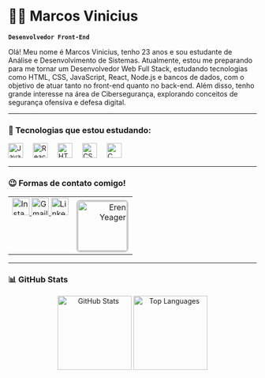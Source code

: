 # 👨‍💻 Marcos Vinicius

**`Desenvolvedor Front-End`**

Olá! Meu nome é Marcos Vinicius, tenho 23 anos e sou estudante de Análise e Desenvolvimento de Sistemas.
Atualmente, estou me preparando para me tornar um Desenvolvedor Web Full Stack, estudando tecnologias como HTML, CSS, JavaScript, React, Node.js e bancos de dados, com o objetivo de atuar tanto no front-end quanto no back-end.
Além disso, tenho grande interesse na área de Cibersegurança, explorando conceitos de segurança ofensiva e defesa digital.

---

### 🧠 Tecnologias que estou estudando:

<div align="left">
  <img src="https://cdn.jsdelivr.net/gh/devicons/devicon/icons/javascript/javascript-original.svg" height="30" alt="JavaScript logo" />
  <img width="12" />
  <img src="https://cdn.jsdelivr.net/gh/devicons/devicon/icons/react/react-original.svg" height="30" alt="React logo" />
  <img width="12" />
  <img src="https://cdn.jsdelivr.net/gh/devicons/devicon/icons/html5/html5-original.svg" height="30" alt="HTML5 logo" />
  <img width="12" />
  <img src="https://cdn.jsdelivr.net/gh/devicons/devicon/icons/css3/css3-original.svg" height="30" alt="CSS3 logo" />
  <img width="12" />
  
  <img src="https://cdn.jsdelivr.net/gh/devicons/devicon/icons/c/c-original.svg" height="30" alt="C logo" />


</div>

---

### 😉 Formas de contato comigo!

<table width="100%">
  <tr>
    <!-- Coluna das badges -->
    <td valign="top">
      <div align="left">
        <a href="https://www.instagram.com/candidosharks" target="_blank">
          <img src="https://img.shields.io/static/v1?message=Instagram&logo=instagram&color=E4405F&style=for-the-badge" height="35" alt="Instagram logo" />
        </a>
        <a href="mailto:marcostaekwondo2013@gmail.com" target="_blank">
          <img src="https://img.shields.io/static/v1?message=Gmail&logo=gmail&color=D14836&style=for-the-badge" height="35" alt="Gmail logo" />
        </a>
        <a href="https://www.linkedin.com/in/marcosvinicius2030" target="_blank">
          <img src="https://img.shields.io/static/v1?message=LinkedIn&logo=linkedin&color=0077B5&style=for-the-badge" height="35" alt="LinkedIn logo" />
        </a>
      </div>
    </td>
    <!-- Coluna do GIF -->
    <td valign="top" align="right">
      <img
        src="https://www.gifcen.com/wp-content/uploads/2021/08/eren-yeager-gif-3.gif"
        width="100"
        alt="Eren Yeager"
        style="border:3px solid #ccc; border-radius:8px; margin-top:4px;"
      />
    </td>
  </tr>
</table>


---

### 📊 GitHub Stats

<div align="center">
  <img src="https://github-readme-stats.vercel.app/api?username=shark1galaxy&show_icons=true&theme=radical&locale=pt-br" height="150" alt="GitHub Stats" />
  <img src="https://github-readme-stats.vercel.app/api/top-langs?username=shark1galaxy&layout=compact&langs_count=5&theme=radical&locale=pt-br" height="150" alt="Top Languages" />
</div>



